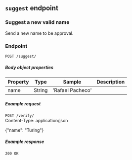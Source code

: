 ## `suggest` endpoint

### Suggest a new valid name

Send a new name to be approval.

### Endpoint
`POST /suggest/`

##### Body object properties

| Property   | Type                   | Sample | Description |
| ----------- | ---------------------- | ------- | ----------- |
| name | String | 'Rafael Pacheco'   |       | The name (or string) to be verified |

##### Example request
`POST /verify/`  
Content-Type: application/json

{"name": "Turing"}

##### Example response
```
200 OK
```